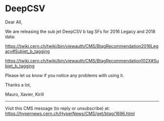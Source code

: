 
# DeepCSV

Dear All,

We are releasing the sub jet DeepCSV b tag SFs for 2016 Legacy and 2018 data:

https://twiki.cern.ch/twiki/bin/viewauth/CMS/BtagRecommendation2016Legacy#Subjet_b_tagging

https://twiki.cern.ch/twiki/bin/viewauth/CMS/BtagRecommendation102X#Subjet_b_tagging

Please let us know if you notice any problems with using it.

Thanks a lot,

Mauro, Xavier, Kirill

-------------------------------------------------------------
Visit this CMS message (to reply or unsubscribe) at: 
https://hypernews.cern.ch/HyperNews/CMS/get/btag/1696.html
